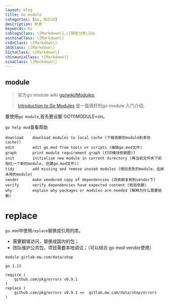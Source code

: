 ```yaml
---
layout: blog
title: Go module
categories: [Go, 知识点]
description: 熟悉
keywords: Go
cnblogsClass: \[Markdown\],\[随笔分类\]Go
oschinaClass: \[Markdown\]
csdnClass: \[Markdown\]
163Class: \[Markdown\]
51ctoClass: \[Markdown\]
chinaunixClass: \[Markdown\]
sinaClass: \[Markdown\]
---
```


## module

> 官方go module wiki [go/wiki/Modules](https://github.com/golang/go/wiki/Modules); 
>
>  [Introduction to Go Modules](https://roberto.selbach.ca/intro-to-go-modules/) 是一篇很好的go module 入门介绍;

要使用`go module`,首先要设置`GO111MODULE=on。

```go help mod```查看帮助

```shell
download    download modules to local cache (下载依赖的module到本地cache))
edit        edit go.mod from tools or scripts (编辑go.mod文件)
graph       print module requirement graph (打印模块依赖图))
init        initialize new module in current directory (再当前文件夹下初始化一个新的module, 创建go.mod文件))
tidy        add missing and remove unused modules (增加丢失的module，去掉未用的module)
vendor      make vendored copy of dependencies (将依赖复制到vendor下)
verify      verify dependencies have expected content (校验依赖)
why         explain why packages or modules are needed (解释为什么需要依赖)
```

# replace

`go.mod`中使用`replace`替换成引用的库。

- 需要翻墙访问，替换成国内的包；
- 团队维护公共包，项目需要本地调试；（可以结合 go mod vendor使用）

```shell
module gitlab.mw.com/data/shop

go 1.13

require (
	github.com/pkg/errors v0.9.1
)
replace (
	github.com/pkg/errors v0.9.1 =>  gitlab.mw.com/data/shop/errors
)
```

